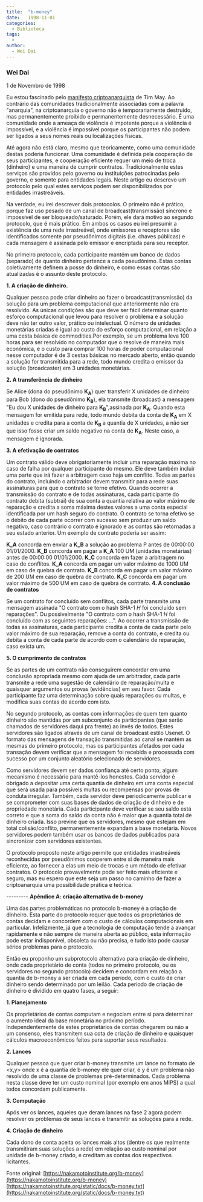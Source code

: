 ```yaml
---
title:  "b-money"
date:   1998-11-01
categories:
  - Biblioteca
tags:
  -
author:
  - Wei Dai
---
```


  
### Wei Dai  
1 de Novembro de 1998


Eu estou fascinado pelo [manifesto criptoanarquista](https://cypherpunks.com.br/o-manifesto-criptoanarquista/) de Tim May. Ao contrário das comunidades tradicionalmente associadas com a palavra "anarquia", na criptoanarquia o governo não é temporariamente destruído, mas permanentemente proibido e permanentemente desnecessário. É uma comunidade onde a ameaça de violência é impotente porque a violência é impossível, e a violência é impossível porque os participantes não podem ser ligados a seus nomes reais ou localizações físicas.

Até agora não está claro, mesmo que teoricamente, como uma comunidade destas poderia funcionar. Uma comunidade é definida pela cooperação de seus participantes, e cooperação eficiente requer um meio de troca (dinheiro) e uma maneira de cumprir contratos. Tradicionalmente estes serviços são providos pelo governo ou instituições patrocinadas pelo governo, e somente para entidades legais. Neste artigo eu descrevo um protocolo pelo qual estes serviços podem ser disponibilizados por entidades irrastreáveis.

Na verdade, eu irei descrever dois protocolos. O primeiro não é prático, porque faz uso pesado de um canal de broadcast(transmissão) síncrono e impossível de ser bloqueado/saturado. Porém, ele dará motivo ao segundo protocolo, que é mais prático. Em ambos os casos eu irei presumir a existência de uma rede irrastreável, onde emissores e receptores são identificados somente por pseudônimos digitais (i.e. chaves públicas) e cada mensagem é assinada pelo emissor e encriptada para seu receptor.

No primeiro protocolo, cada participante mantém um banco de dados (separado) de quanto dinheiro pertence a cada pseudônimo. Estas contas coletivamente definem a posse do dinheiro, e como essas contas são atualizadas é o assunto deste protocolo.

**1\. A criação de dinheiro.**

Qualquer pessoa pode criar dinheiro ao fazer o broadcast(transmissão) da solução para um problema computacional que anteriormente não era resolvido. As únicas condições são que deve ser fácil determinar quanto esforço computacional que levou para resolver o problema e a solução deve não ter outro valor, prático ou intelectual. O número de unidades monetárias criadas é igual ao custo do esforço computacional, em relação a uma cesta básica de commodities.Por exemplo, se um problema leva 100 horas para ser resolvido no computador que o resolve de maneira mais econômica, e o custo para comprar 100 horas de poder computacional nesse computador é de 3 cestas básicas no mercado aberto, então quando a solução for transmitida para a rede, todo mundo credita o emissor da solução (broadcaster) em 3 unidades monetárias.

**2\. A transferência de dinheiro**

Se Alice (dona do pseudônimo **K<sub>A</sub>**) quer transferir X unidades de dinheiro para Bob (dono do pseudônimo **K<sub>B</sub>**), ela transmite (broadcast) a mensagem "Eu dou X unidades de dinheiro para **K<sub>B</sub>**",assinada por **K<sub>A</sub>**. Quando esta mensagem for emitida para rede, todo mundo debita da conta de **K<sub>A</sub>** em X unidades e credita para a conta de **K<sub>B</sub>** a quantia de X unidades, a não ser que isso fosse criar um saldo negativo na conta de **K<sub>A</sub>**. Neste caso, a mensagem é ignorada.

**3\. A efetivação de contratos**

Um contrato válido deve obrigatoriamente incluir uma reparação máxima no caso de falha por qualquer participante do mesmo. Ele deve também incluir uma parte que irá fazer a arbitragem caso haja um conflito. Todas as partes do contrato, incluindo o arbitrador devem transmitir para a rede suas assinaturas para que o contrato se torne efetivo. Quando ocorrer a transmissão do contrato e de todas assinaturas, cada participante do contrato debita (subtrai) de sua conta a quantia relativa ao valor máximo de reparação e credita a soma máxima destes valores a uma conta especial identificada por um hash seguro do contrato. O contrato se torna efetivo se o débito de cada parte ocorrer com sucesso sem produzir um saldo negativo, caso contrário o contrato é ignorado e as contas são retornadas a seu estado anterior. Um exemplo de contrato poderia ser assim:

**K_A** concorda em enviar a **K_B** a solução ao problema P antes de 00:00:00 01/01/2000\. **K_B** concorda em pagar a **K_A** 100 UM (unidades monetárias) antes de 00:00:00 01/01/2000\. **K_C** concorda em fazer a arbitragem no caso de conflitos. **K_A** concorda em pagar um valor máximo de 1000 UM em caso de quebra de contrato. **K_B** concorda em pagar um valor máximo de 200 UM em caso de quebra de contrato. **K_C** concorda em pagar um valor máximo de 500 UM em caso de quebra de contrato. **4\. A conclusão de contratos**

Se um contrato for concluído sem conflitos, cada parte transmite uma mensagem assinada "O contrato com o hash SHA-1 _H_ foi concluído sem reparações". Ou possivelmente "O contrato com o hash SHA-1 _H_ foi concluído com as seguintes reparações: ...". Ao ocorrer a transmissão de todas as assinaturas, cada participante credita a conta de cada parte pelo valor máximo de sua reparação, remove a conta do contrato, e credita ou debita a conta de cada parte de acordo com o calendário de reparação, caso exista um.

**5\. O cumprimento de contratos**

Se as partes de um contrato não conseguirem concordar em uma conclusão apropriada mesmo com ajuda de um arbitrador, cada parte transmite a rede uma sugestão de calendário de reparação/multa e quaisquer argumentos ou provas (evidências) em seu favor. Cada participante faz uma determinação sobre quais reparações ou multas, e modifica suas contas de acordo com isto.

No segundo protocolo, as contas com informações de quem tem quanto dinheiro são mantidas por um subconjunto de participantes (que serão chamados de servidores daqui pra frente) ao invés de todos. Estes servidores são ligados através de um canal de broadcast estilo Usenet. O formato das mensagens de transação transmitidas ao canal se mantém as mesmas do primeiro protocolo, mas os participantes afetados por cada transação devem verificar que a mensagem foi recebida e processada com sucesso por um conjunto aleatório selecionado de servidores.

Como servidores devem ser dados confiança até certo ponto, algum mecanismo é necessário para mantê-los honestos. Cada servidor é obrigado a depositar uma certa quantia de dinheiro em uma conta especial que será usada para possíveis multas ou recompensas por provas de conduta irregular. Também, cada servidor deve periodicamente publicar e se comprometer com suas bases de dados de criação de dinheiro e de propriedade monetária. Cada participante deve verificar se seu saldo está correto e que a soma do saldo da conta não é maior que a quantia total de dinheiro criada. Isso previne que os servidores, mesmo que estejam em total colisão/conflito, permanentemente expandam a base monetária. Novos servidores podem também usar os bancos de dados publicados para sincronizar com servidores existentes.

O protocolo proposto neste artigo permite que entidades irrastreáveis reconhecidas por pseudônimos cooperem entre si de maneira mais eficiente, ao fornecer a elas um meio de trocas e um método de efetivar contratos. O protocolo provavelmente pode ser feito mais eficiente e seguro, mas eu espero que este seja um passo no caminho de fazer a criptoanarquia uma possibilidade prática e teórica.

--------- **Apêndice A: criação alternativa de b-money**

Uma das partes problemáticas no protocolo b-money é a criação de dinheiro. Esta parte do protocolo requer que todos os proprietários de contas decidam e concordem com o custo de cálculos computacionais em particular. Infelizmente, já que a tecnologia de computação tende a avançar rapidamente e não sempre de maneira aberta ao público, esta informação pode estar indisponível, obsoleta ou não precisa, e tudo isto pode causar sérios problemas para o protocolo.

Então eu proponho um subprotocolo alternativo para criação de dinheiro, onde cada proprietário de conta (todos no primeiro protocolo, ou os servidores no segundo protocolo) decidem e concordam em relação a quantia de b-money a ser criada em cada período, com o custo de criar dinheiro sendo determinado por um leilão. Cada período de criação de dinheiro é dividido em quatro fases, a seguir:

**1\. Planejamento**

Os proprietários de contas computam e negociam entre si para determinar o aumento ideal da base monetária no próximo período. Independentemente de estes proprietários de contas chegarem ou não a um consenso, eles transmitem sua cota de criação de dinheiro e quaisquer cálculos macroeconômicos feitos para suportar seus resultados.

**2\. Lances**

Qualquer pessoa que quer criar b-money transmite um lance no formato de <x,y> onde x é a quantia de b-money ele quer criar, e y é um problema não resolvido de uma classe de problemas pré-determinados. Cada problema nesta classe deve ter um custo nominal (por exemplo em anos MIPS) a qual todos concordam publicamente.

**3\. Computação**

Após ver os lances, aqueles que deram lances na fase 2 agora podem resolver os problemas de seus lances e transmitir as soluções para a rede.

**4\. Criação de dinheiro**

Cada dono de conta aceita os lances mais altos (dentre os que realmente transmitiram suas soluções a rede) em relação ao custo nominal por unidade de b-money criado, e creditam as contas dos respectivos licitantes.

Fonte original: [https://nakamotoinstitute.org/b-money](https://nakamotoinstitute.org/b-money) [https://nakamotoinstitute.org/static/docs/b-money.txt](https://nakamotoinstitute.org/static/docs/b-money.txt)
